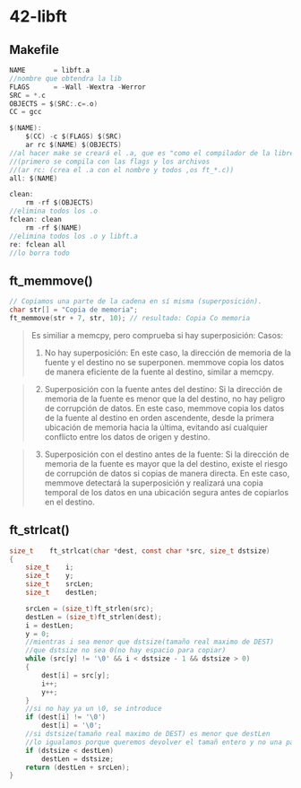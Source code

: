 # 42-libft
## Makefile
```c
NAME       = libft.a
//nombre que obtendra la lib
FLAGS      = -Wall -Wextra -Werror
SRC = *.c
OBJECTS = $(SRC:.c=.o)
CC = gcc

$(NAME):
	$(CC) -c $(FLAGS) $(SRC)
	ar rc $(NAME) $(OBJECTS)
//al hacer make se creará el .a, que es "como el compilador de la libreria"
//(primero se compila con las flags y los archivos
//(ar rc: (crea el .a con el nombre y todos ,os ft_*.c))
all: $(NAME)

clean:
	rm -rf $(OBJECTS)
//elimina todos los .o
fclean: clean
	rm -rf $(NAME)
//elimina todos los .o y libft.a
re: fclean all
//lo borra todo

```

## ft_memmove()

```c
// Copiamos una parte de la cadena en sí misma (superposición).
char str[] = "Copia de memoria";
ft_memmove(str + 7, str, 10); // resultado: Copia Co memoria
```
> Es similiar a memcpy, pero comprueba si hay superposición:
> Casos:
> 1. No hay superposición: En este caso, la dirección de memoria de la fuente y el destino no se superponen. memmove copia los datos de manera eficiente de la fuente al destino, similar a memcpy.

> 2. Superposición con la fuente antes del destino: Si la dirección de memoria de la fuente es menor que la del destino, no hay peligro de corrupción de datos. En este caso, memmove copia los datos de la fuente al destino en orden ascendente, desde la primera ubicación de memoria hacia la última, evitando así cualquier conflicto entre los datos de origen y destino.

> 3. Superposición con el destino antes de la fuente: Si la dirección de memoria de la fuente es mayor que la del destino, existe el riesgo de corrupción de datos si copias de manera directa. En este caso, memmove detectará la superposición y realizará una copia temporal de los datos en una ubicación segura antes de copiarlos en el destino.


## ft_strlcat()
```c
size_t    ft_strlcat(char *dest, const char *src, size_t dstsize)
{
    size_t    i;
    size_t    y;
	size_t    srcLen;
    size_t    destLen;

	srcLen = (size_t)ft_strlen(src);
	destLen = (size_t)ft_strlen(dest);
	i = destLen;
	y = 0;
	//mientras i sea menor que dstsize(tamaño real maximo de DEST)
	//que dstsize no sea 0(no hay espacio para copiar)
	while (src[y] != '\0' && i < dstsize - 1 && dstsize > 0)
	{
		dest[i] = src[y];
		i++;
		y++;
	}
	//si no hay ya un \0, se introduce
	if (dest[i] != '\0')
		dest[i] = '\0';
	//si dstsize(tamaño real maximo de DEST) es menor que destLen
	//lo igualamos porque queremos devolver el tamañ entero y no una parte
	if (dstsize < destLen)
		destLen = dstsize;
	return (destLen + srcLen);
}
```